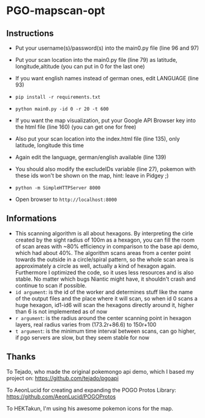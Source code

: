 # PGO-mapscan-opt

## Instructions
* Put your username(s)/password(s) into the main0.py file (line 96 and 97)
* Put your scan location into the main0.py file (line 79) as latitude, longitude,altitude (you can put in 0 for the last one)
* If you want english names instead of german ones, edit LANGUAGE (line 93)
* `pip install -r requirements.txt`
* `python main0.py -id 0 -r 20 -t 600`


* If you want the map visualization, put your Google API Browser key into the html file (line 160) (you can get one for free)
* Also put your scan location into the index.html file (line 135), only latitude, longitude this time
* Again edit the language, german/english available (line 139)
* You should also modify the excludeIDs variable (line 27), pokemon with these ids won't be shown on the map, hint: leave in Pidgey ;)
* `python -m SimpleHTTPServer 8000`
* Open browser to `http://localhost:8000`

## Informations
* This scanning algorithm is all about hexagons. By interpreting the cirle created by the sight radius of 100m as a hexagon, you can fill the room of scan areas with ~80% efficiency in comparison to the base api demo, which had about 40%. The algorithm scans areas from a center point towards the outside in a circle/spiral pattern, so the whole scan area is approximately a circle as well, actually a kind of hexagon again. Furthermore I optimized the code, so it uses less resources and is also stable. No matter which bugs Niantic might have, it shouldn't crash and continue to scan if possible.
* `id argument`: is the id of the worker and determines stuff like the name of the output files and the place where it will scan, so when id 0 scans a huge hexagon, id1-id6 will scan the hexagons directly around it, higher than 6 is not implemented as of now
* `r argument`: is the radius around the center scanning point in hexagon layers, real radius varies from (173.2r+86.6) to 150r+100
* `t argument`: is the minimum time interval between scans, can go higher, if pgo servers are slow, but they seem stable for now

## Thanks

To Tejado, who made the original pokemongo api demo, which I based my project on: https://github.com/tejado/pgoapi

To AeonLucid for creating and expanding the POGO Protos Library: https://github.com/AeonLucid/POGOProtos

To HEKTakun, I'm using his awesome pokemon icons for the map.
